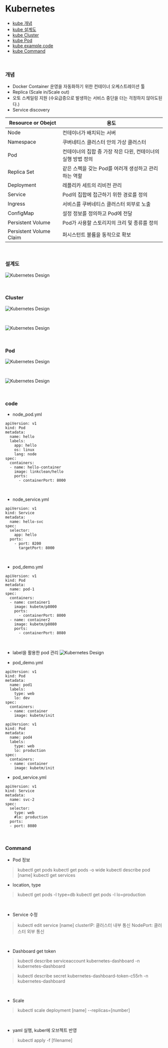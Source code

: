 # Kubernetes
- [kube 개념](#개념)
- [kube 설계도](#설계도)
- [kube Cluster](#Cluster)
- [kube Pod](#Pod)
- [kube example code](#code)
- [kube Command](#Command)

<br>

### 개념
- Docker Container 운영을 자동화하기 위한 컨테이너 오케스트레이션 툴
- Replica (Scale in/Scale out)
- 오토 스케일링 지원 
(수요급증으로 발생하는 서비스 중단을 더는 걱정하지 않아도된다.)
- Service discovery

|Resource or Obejct|용도|
|------|---------------|
|Node|컨테이너가 배치되는 서버|
|Namespace|쿠버네티스 클러스터 안의 가상 클러스터|
|Pod|컨테이너의 집합 중 가장 작은 다윈, 컨테이너의 실행 방법 정의|
|Replica Set|같은 스펙을 갖는 Pod를 여러개 생성하고 관리하는 역할|
|Deployment|레플리카 세트의 리비전 관리|
|Service|Pod의 집합에 접근하기 위한 경로를 정의|
|Ingress|서비스를 쿠버네티스 클러스터 외부로 노출|
|ConfigMap|설정 정보를 정의하고 Pod에 전달|
|Persistent Volume|Pod가 사용할 스토리지의 크리 및 종류를 정의|
|Persistent Volume Claim|퍼시스턴트 볼륨을 동적으로 확보|

<br>

### 설계도
![Kubernetes Design](./img/design.png)

<br>

### Cluster
![Kubernetes Design](./img/cluster.png)

<br>

![Kubernetes Design](./img/cluster2.png)

<br>

### Pod
![Kubernetes Design](./img/pod.png)

<br>

![Kubernetes Design](./img/pod2.png)

<br>

### code
- node_pod.yml

```
apiVersion: v1
kind: Pod
metadata:
  name: hello
  labels:
    app: hello
    os: linux
    lang: node
spec:
  containers:
  - name: hello-container
    image: linkclean/hello
    ports:
      - containerPort: 8000
```

<br>

- node_service.yml
```
apiVersion: v1
kind: Service
metadata:
  name: hello-svc
spec:
  selector:
    app: hello
  ports:
    - port: 8200
      targetPort: 8000
```

<br>

- pod_demo.yml
```
apiVersion: v1
kind: Pod
metadata:
  name: pod-1
spec:
  containers:
  - name: container1
    image: kubetm/p8000
    ports:
      - containerPort: 8000
  - name: container2
    image: kubetm/p8080
    ports:
      - containerPort: 8080
```

<br>

- label을 활용한 pod 관리
![Kubernetes Design](./img/label.png)

- pod_demo.yml
```
apiVersion: v1
kind: Pod
metadata:
  name: pod1
  labels:
    type: web
    lo: dev
spec:
  containers:
  - name: container
    image: kubetm/init
```
```
apiVersion: v1
kind: Pod
metadata:
  name: pod4
  labels:
    type: web
    lo: production
spec:
  containers:
  - name: container
    image: kubetm/init
```

- pod_service.yml
```
apiVersion: v1
kind: Service
metadata:
  name: svc-2
spec:
  selector:
    type: web
    #lo: production
  ports:
  - port: 8080
```

<br>

### Command
- Pod 정보
> kubectl get pods
> kubectl get pods -o wide
> kubectl describe pod [name]
> kubectl get services

- location, type
> kubectl get pods -l type=db
> kubectl get pods -l lo=production

<br>

- Service 수정
> kubectl edit service [name]
> clusterIP: 클러스터 내부 통신
> NodePort: 클러스터 외부 통신

<br>

- Dashboard get token
> kubectl describe serviceaccount kubernetes-dashboard -n kubernetes-dashboard

> kubectl describe secret kubernetes-dashboard-token-c55rh -n kubernetes-dashboard

<br>

- Scale
> kubectl scale deployment [name] --replicas=[number]

<br>

- yaml 실행, kuber에 오브젝트 반영
> kubectl apply -f [filename]

